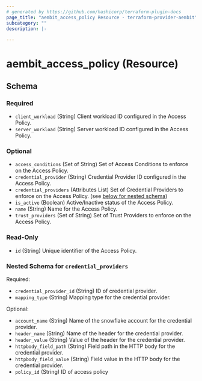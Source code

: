 ```yaml
---
# generated by https://github.com/hashicorp/terraform-plugin-docs
page_title: "aembit_access_policy Resource - terraform-provider-aembit"
subcategory: ""
description: |-
  
---
```


# aembit_access_policy (Resource)





<!-- schema generated by tfplugindocs -->
## Schema

### Required

- `client_workload` (String) Client workload ID configured in the Access Policy.
- `server_workload` (String) Server workload ID configured in the Access Policy.

### Optional

- `access_conditions` (Set of String) Set of Access Conditions to enforce on the Access Policy.
- `credential_provider` (String) Credential Provider ID configured in the Access Policy.
- `credential_providers` (Attributes List) Set of Credential Providers to enforce on the Access Policy. (see [below for nested schema](#nestedatt--credential_providers))
- `is_active` (Boolean) Active/Inactive status of the Access Policy.
- `name` (String) Name for the Access Policy.
- `trust_providers` (Set of String) Set of Trust Providers to enforce on the Access Policy.

### Read-Only

- `id` (String) Unique identifier of the Access Policy.

<a id="nestedatt--credential_providers"></a>
### Nested Schema for `credential_providers`

Required:

- `credential_provider_id` (String) ID of credential provider.
- `mapping_type` (String) Mapping type for the credential provider.

Optional:

- `account_name` (String) Name of the snowflake account for the credential provider.
- `header_name` (String) Name of the header for the credential provider.
- `header_value` (String) Value of the header for the credential provider.
- `httpbody_field_path` (String) Field path in the HTTP body for the credential provider.
- `httpbody_field_value` (String) Field value in the HTTP body for the credential provider.
- `policy_id` (String) ID of access policy
